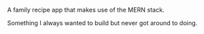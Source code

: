 A family recipe app that makes use of the MERN stack.

Something I always wanted to build but never got around to doing.
